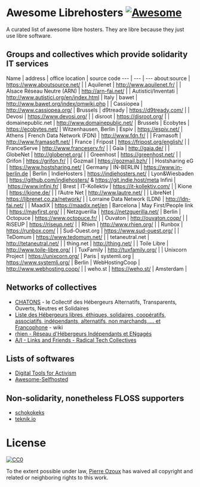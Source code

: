# Awesome Librehosters [![Awesome](https://cdn.rawgit.com/sindresorhus/awesome/d7305f38d29fed78fa85652e3a63e154dd8e8829/media/badge.svg)](https://github.com/sindresorhus/awesome)

A curated list of awesome libre hosters. They are libre because they just use libre software.

## Groups and collectives which provide solidarity IT services

Name | address | office location | source code
--- | --- | ---
about:source | https://www.aboutsource.net/ | |
Aquilenet | http://www.aquilenet.fr/ | |
Alsace Réseau Neutre (ARN) | http://arn-fai.net/ | |
Autistici/Inventati | http://www.autistici.org/en/index.html | Italy |
bawet | http://www.bawet.org/index/pmwiki.php | |
Cassiopea | http://www.cassiopea.org/ | Brussels |
d9tready | https://d9tready.com/ | |
Devosi | https://www.devosi.org/ | |
disroot | https://disroot.org/ | |
domainepublic.net | http://www.domainepublic.net/ | Brussels |
Ecobytes | https://ecobytes.net/ | Witzenhausen, Berlin |
Espiv | https://espiv.net/ | Athens |
French Data Network (FDN) | http://www.fdn.fr/ | |
Framasoft | http://www.framasoft.net/ | France |
Fripost | https://fripost.org/english/ | |
FranceServe | http://www.franceserv.fr/ | |
Gaia | http://gaia.de/ | |
GlobeNet | http://globenet.org/ | |
Greenhost | https://greenhost.net/ | |
Grifon | https://grifon.fr/ | |
Gozmail | https://gozmail.bzh/ | |
Hostsharing eG | https://www.hostsharing.net/ | Germany |
IN-BERLIN | https://www.in-berlin.de | Berlin |
IndieHosters | https://indiehosters.net/ | Lyon&Wiesbaden | https://github.com/indiehosters/ & https://git.indie.host/meta
Infini | https://www.infini.fr/ | Brest |
IT-Kollektiv | https://it-kollektiv.com/ | |
Kione | https://kione.de/ | |
l’Autre Net | http://www.lautre.net/ | |
LibreNet | https://librenet.co.za/network/ | |
Lorraine Data Network (LDN) | http://ldn-fai.net/ | |
MaadiX | https://maadix.net/en | Barcelona |
May First/People link | https://mayfirst.org/ | |
Netzguerilla | https://netzguerilla.net/ | Berlin |
Octopuce | https://www.octopuce.fr/ | |
Ouvaton | http://ouvaton.coop/ | |
RiSEUP | https://riseup.net/ | |
Rhien | http://www.rhien.org/ | |
Runbox | https://runbox.com/ | |
Sud-Ouest.org | https://www.sud-ouest.org/ | |
TeDomum | https://www.tedomum.net/ | |
tetaneutral.net | http://tetaneutral.net/ | |
thing.net | http://thing.net/ | |
Toile Libre | http://www.toile-libre.org/ | |
TuxFamily | http://tuxfamily.org/ | |
Unixcorn Project | https://unixcorn.org/ | Paris |
systemli.org | https://www.systemli.org/ | Berlin |
WebHostingCoop | http://www.webhosting.coop/ | |
weho.st | https://weho.st/ | Amsterdam |


## Networks of collectives

- [CHATONS](https://chatons.org/) - le Collectif des Hébergeurs Alternatifs, Transparents, Ouverts, Neutres et Solidaires
- [Liste des Hébergeurs libres, éthiques, solidaires, coopératifs, associatifs, indépendants, alternatifs, non marchands,.... et Francophone](http://www.hebergeurslibres.net/wakka.php?wiki=listehebergeurs) - wiki
- [rhien - Réseau d'Hébergeurs Indépendants et ENgagés](http://www.rhien.org/Hebergeurs,59.html)
- [A/I - Links and Friends - Radical Tech Collectives](http://www.autistici.org/en/links.html)

## Lists of softwares

- [Digital Tools for Activism](https://github.com/drewrwilson/toolsforactivism)
- [Awesome-Selfhosted](https://github.com/Kickball/awesome-selfhosted)

## Non-solidarity, nonetheless FLOSS supporters

- [schokokeks](https://schokokeks.org/)
- [teknik.io](https://teknik.io/)

# License

[![CC0](http://i.creativecommons.org/p/zero/1.0/88x31.png)](http://creativecommons.org/publicdomain/zero/1.0/)

To the extent possible under law, [Pierre Ozoux](https://microblog.pierre-o.fr) has waived all copyright and related or neighboring rights to this work.
